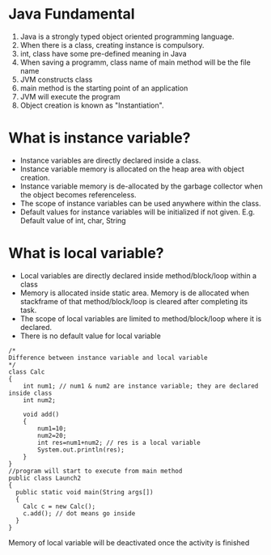 # Java Fundamental
1. Java is a strongly typed object oriented programming language.
2.  When there is a class, creating instance is compulsory.
3.  int, class have some pre-defined meaning in Java
4. When saving a programm, class name of main method will be the file name
5. JVM constructs class
6. main method is the starting point of an application
7. JVM will execute the program
8. Object creation is known as "Instantiation".
# What is instance variable?
- Instance variables are directly declared inside a class.
- Instance variable memory is allocated on the heap area with object creation.
- Instance variable memory is de-allocated by the garbage collector when the object becomes referenceless.
- The scope of instance variables can be used anywhere within the class.
- Default values for instance variables will be initialized if not given. E.g. Default value of int, char, String
# What is local variable?
- Local variables are directly declared inside method/block/loop within a class
- Memory is allocated inside static area. Memory is de allocated when stackframe of that method/block/loop is cleared after completing its task.
- The scope of local variables are limited to method/block/loop where it is declared.
- There is no default value for local variable
  
~~~
/*
Difference between instance variable and local variable
*/
class Calc
{
    int num1; // num1 & num2 are instance variable; they are declared inside class
    int num2;
    
    void add()
    {
        num1=10;
        num2=20;
        int res=num1+num2; // res is a local variable
        System.out.println(res);
    }
}
//program will start to execute from main method
public class Launch2
{
  public static void main(String args[]) 
  {
    Calc c = new Calc();
    c.add(); // dot means go inside
  }
}
~~~
Memory of local variable will be deactivated once the activity is finished
